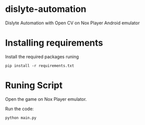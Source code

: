 # dislyte-automation

Dislyte Automation with Open CV on Nox Player Android emulator

# Installing requirements

Install the required packages runing

```
pip install -r requirements.txt
```

# Runing Script

Open the game on Nox Player emulator.

Run the code:

```
python main.py
```
